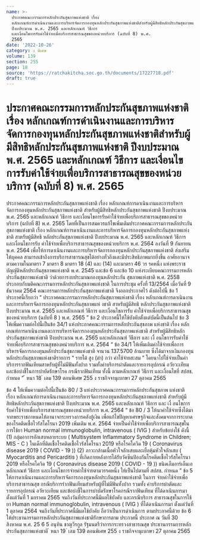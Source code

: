 ```yaml
---
name: >-
  ประกาศคณะกรรมการหลักประกันสุขภาพแห่งชาติ เรื่อง
  หลักเกณฑ์การดำเนินงานและการบริหารจัดการกองทุนหลักประกันสุขภาพแห่งชาติสำหรับผู้มีสิทธิหลักประกันสุขภาพแห่งชาติ
  ปีงบประมาณ พ.ศ. 2565 และหลักเกณฑ์ วิธีการ
  และเงื่อนไขการรับค่าใช้จ่ายเพื่อบริการสาธารณสุขของหน่วยบริการ (ฉบับที่ 8) พ.ศ.
  2565
date: '2022-10-26'
category: ง พิเศษ
volume: 139
section: 255
page: 18
source: 'https://ratchakitcha.soc.go.th/documents/17227718.pdf'
draft: true
---
```


# ประกาศคณะกรรมการหลักประกันสุขภาพแห่งชาติ เรื่อง หลักเกณฑ์การดำเนินงานและการบริหารจัดการกองทุนหลักประกันสุขภาพแห่งชาติสำหรับผู้มีสิทธิหลักประกันสุขภาพแห่งชาติ ปีงบประมาณ พ.ศ. 2565 และหลักเกณฑ์ วิธีการ และเงื่อนไขการรับค่าใช้จ่ายเพื่อบริการสาธารณสุขของหน่วยบริการ (ฉบับที่ 8) พ.ศ. 2565

ประกาศคณะกรรมการหลักประกันสุขภาพแห่งชาติ เรื่อง หลักเกณฑ์การดาเนินงานและการบริหารจัดการกองทุนหลักประกันสุขภาพแห่งชาติ สำหรับผู้มีสิทธิหลักประกันสุขภาพแห่งชาติ ปีงบประมาณ พ.ศ. 2565 และหลักเกณฑ์ วิธีการ และเงื่อนไขการรับค่าใช้จ่ายเพื่อบริการสาธารณสุขของหน่วยบริการ (ฉบับที่ 8) พ.ศ. 2565 โดยที่เป็นการสมควรแก้ไขเพิ่มเติมประกาศคณะกรรมการหลักประกันสุขภาพแห่งชาติ เรื่อง หลักเกณฑ์การดาเนินงานและการบริหารจัดการกองทุนหลักประกันสุขภาพแห่งชาติ สาหรับผู้มีสิทธิ หลักประกันสุขภาพแห่งชาติ ปีงบประมาณ พ.ศ. 2565 และหลักเกณฑ์ วิธีการ และเงื่อนไขการรับ ค่าใช้จ่ายเพื่อบริการสาธารณสุขของหน่วยบริการ พ.ศ. 2564 ลงวันที่ 9 กันยายน พ.ศ. 2564 เพื่อให้การดาเนินงานและการบริหารจัดการกองทุนหลักประกันสุขภาพแห่งชาติ ส่งเสริมให้บุคคล สามารถเข้าถึงการบริการสาธารณสุขได้อย่างทั่วถึงและมีประสิทธิภาพมากยิ่งขึ้น อาศัยอานาจตามความในมาตรา 7 มาตรา 8 มาตรา 18 (4) และ (14) และมาตรา 46 วร รคหนึ่ง แห่งพระราชบัญญัติหลักประกันสุขภาพแห่งชาติ พ.ศ. 2545 และข้อ 6 และข้อ 10 แห่งระเบียบคณะกรรมการหลักประกันสุขภาพแห่งชาติ ว่าด้วยการงบประมาณกองทุนหลักประกัน สุขภาพแห่งชาติ พ.ศ. 2558 ประกอบกับมติคณะกรรมการหลักประกันสุขภาพแห่งชาติ ในการประชุม ครั้งที่ 13/2564 เมื่อวันที่ 9 ธันวาคม 2564 คณะกรรมการหลักประกันสุขภาพแห่งชาติ จึงออกประกาศไว้ ดังต่อไปนี้ ข้อ 1 ประกาศนี้เรียกว่า “ ประกาศคณะกรรมการหลักประกันสุขภาพแห่งชาติ เรื่อง หลักเกณฑ์การดาเนินงานและการบริหารจัดการกองทุนหลักประกันสุขภาพแห่ งชาติ สาหรับผู้มีสิทธิ หลักประกันสุขภาพแห่งชาติ ปีงบประมาณ พ.ศ. 2565 และหลักเกณฑ์ วิธีการ และเงื่อนไขการรับ ค่าใช้จ่ายเพื่อบริการสาธารณสุขของหน่วยบริการ (ฉบับที่ 8 ) พ.ศ. 2565 ” ข้อ 2 ประกาศนี้ให้ใช้บังคับตั้งแต่บัดนี้เป็นต้นไป ข้อ 3 ให้เพิ่มความต่อไปนี้เป็นข้อ 34/1 แห่งประกาศคณะกรรมการหลักประกันสุขภาพ แห่งชาติ เรื่อง หลักเกณฑ์การดาเนินงานและการบริหารจัดการกองทุนหลักประกันสุขภาพแห่งชาติ สำหรับผู้มีสิทธิหลักประกันสุขภาพแห่งชาติ ปีงบประมาณ พ.ศ. 2565 และหลักเกณฑ์ วิธีการ และ เงื่ อนไขการรับค่าใช้จ่ายเพื่อบริการสาธารณสุขของหน่วยบริการ พ.ศ. 2564 “ ข้อ 34/1 ให้เพิ่มเติมค่าใช้จ่ายเพื่อการบริหารจัดการกองทุนหลักประกันสุขภาพแห่งชาติ จานวน 137.5700 ล้านบาท ซึ่งได้มาจากเงินกองทุนหลักประกันสุขภาพแห่งชาติรายการ “ รายได้ สูง (ต่า) กว่า ค่าใช้จ่ายสะสม ” โดยนาไปใช้จ่ายเป็นค่าบริการรากฟันเทียมสาหรับผู้ที่ไม่มีฟันทั้งปาก รวมทั้งค่าบริการผ่าตัดและรายการอุปกรณ์ อวัยวะเทียม และข้อบ่งชี้ในการบำบัดรักษาโรค กรณีรากฟันเทียม ทั้งนี้ ตามหลักเกณฑ์ วิธีการ และเงื่อนไขที่ สปสช. กำหนด ” ้ หนา 18 ่ เลม 139 ตอนพิเศษ 255 ง ราชกิจจานุเบกษา 27 ตุลาคม 2565

ข้อ 4 ให้เพิ่มความต่อไปนี้เป็นข้อ 80 / 3 แห่งประกาศคณะกรรมการหลักประกันสุขภาพ แห่งชาติ เรื่อง หลักเกณฑ์การดาเนินงานและการบริหารจัดการกองทุนหลักประกันสุขภาพแห่งชาติ สำหรับผู้มีสิทธิหลักประกันสุขภาพแห่งชาติ ปีงบประมาณ พ.ศ. 2565 และหลักเกณฑ์ วิธีการ และ เงื่ อนไขการรับค่าใช้จ่ายเพื่อบริการสาธารณสุขของหน่วยบริการ พ.ศ. 2564 “ ข้อ 80 / 3 ให้นาค่าใช้จ่ายซึ่งได้มาจากพระราชกาหนดให้อานาจกระทรวงการคลังกู้เงิน เพื่อแก้ไขปัญหาเศรษฐกิจและสังคมจากการระบาดของโรคติดเชื้อไวรัสโคโรนา 2019 เพิ่มเติม พ.ศ. 2564 จ่ายเป็นค่ำใช้จ่ายเพื่อบริการสาธารณสุขในการใช้ยา Human normal immunoglobulin, intravenous ( IVIG ) สำหรับข้อบ่งใช้ ดังนี้ (1) กลุ่มอาการอักเสบหลายระบบ ( Multisystem Inflammatory Syndrome in Children; MIS - C ) ในเด็กที่ติดเชื้อโรคติดเชื้อไวรัสโคโรนา 2019 หรือโรคโควิด 19 ( Coronavirus disease 2019 ( COVID - 19 )) (2) ภาวะกล้ามเนื้อหัวใจอักเสบและเยื่อหุ้มหัวใจอักเสบ ( Myocarditis and Pericarditis ) ที่เกิดภายหลังการได้รับวัคซีนป้องกันโรคติดเชื้อไวรัสโคโรนา 2019 หรือโรคโควิด 19 ( Coronavirus disease 2019 ( COVID - 19 )) ชนิดเอ็มอาร์เอ็นเอ หลักเกณฑ์ วิธีการ และเงื่อนไขการจ่ายค่าใช้จ่ายตามวรรคหนึ่ง ให้เป็นไปตามที่ สปสช. กำหนด ” ข้อ 5 ให้การดาเนินงานและการบริหารจัดการกองทุนหลักประกันสุขภาพแห่งชาติ ในการ จ่ายค่าใช้จ่ายเพื่อบริการสาธารณสุข กรณีบริการรำกฟันเทียมสำหรับผู้ที่ไม่มีฟันทั้งปาก รวมทั้ง ค่าบริการผ่าตัดและรายการอุปกรณ์ อวัยวะเทียม และข้อบ่งชี้ในการบำบัดรักษาโรคกรณีรากฟันเทียม ที่ได้ดาเนินการมาตั้งแต่วันที่ 1 มกราคม 2565 จนถึงวันที่ประกาศนี้มีผลใช้บังคับ และกรณีบริการ สาธารณสุขในการใช้ยา Human normal immunoglobulin, intravenous ( IVIG ) ที่ได้ดาเนินการมา ตั้งแต่วันที่ 1 ตุลาคม 2564 จนถึงวันที่ประกาศนี้มีผลใช้บังคับ ถือว่าเป็นการดำเนินการ ตามประกาศนี้ด้วย ข้อ 6 ให้ประธานกรรมการหลักประกันสุขภาพแห่งชาติรักษาการตาม ประกาศนี้ ประกาศ ณ วันที่ 30 สิงหาคม พ.ศ. 25 6 5 อนุทิน ชาญวีรกูล รัฐมนตรีว่าการกระทรวงสาธารณสุข ประธานกรรมการหลักประกันสุขภาพแห่งชาติ ้ หนา 19 ่ เลม 139 ตอนพิเศษ 255 ง ราชกิจจานุเบกษา 27 ตุลาคม 2565
